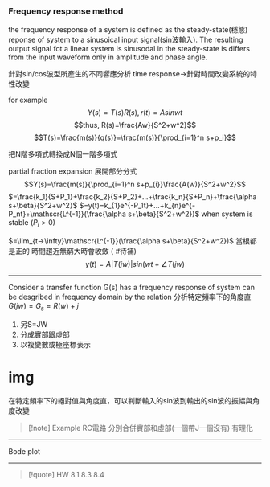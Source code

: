 ### Frequency response method

the frequency response of a system is defined as the steady-state(穩態) reponse of system to a sinusoical input signal(sin波輸入). The resulting output signal fot a linear system is sinusodal in the steady-state is differs from the input waveform only in amplitude and phase angle.

針對sin/cos波型所產生的不同響應分析
time response->針對時間改變系統的特性改變

for example
$$Y(s)=T(s)R(s),r(t)=Asinwt$$
$$thus, R(s)=\frac{Aw}{S^2+w^2}$$
$$T(s)=\frac{m(s)}{q(s)}=\frac{m(s)}{\prod_{i=1}^n s+p_i}$$

把N階多項式轉換成N個一階多項式

partial fraction expansion 展開部分分式
$$Y(s)=\frac{m(s)}{\prod_{i=1}^n s+p_{i}}\frac{A(w)}{S^2+w^2}$$
$=\frac{k_1}{S+P_1}+\frac{k_2}{S+P_2}+...+\frac{k_n}{S+P_n}+\frac{\alpha s+\beta}{S^2+w^2}$
$=y(t)=k_{1}e^{-P_1t}+...+k_{n}e^{-P_nt}+\mathscr{L^{-1}}(\frac{\alpha s+\beta}{S^2+w^2})$
when system is stable ($P_i>0$)

$=\lim_{t->\infty}\mathscr{L^{-1}}(\frac{\alpha s+\beta}{S^2+w^2})$
當根都是正的 時間趨近無窮大時會收斂
( #待補)
$$y(t)=A|T(jw)|sin(wt+\angle {T(jw)}$$

---
Consider a transfer function G(s) has a frequency response of system can be desgribed in frequency domain by the relation 
分析特定頻率下的角度直
$G(jw)=G_{s}=R(w)+j$
1. 另S=JW
2. 分成實部跟虛部
3. 以複變數或極座標表示
# img
在特定頻率下的絕對值與角度直，可以判斷輸入的sin波到輸出的sin波的振幅與角度改變

>[!note] Example RC電路
>分別合併實部和虛部(一個帶J一個沒有)
>有理化


---
Bode plot

---
>[!quote] HW
>8.1
>8.3
>8.4


